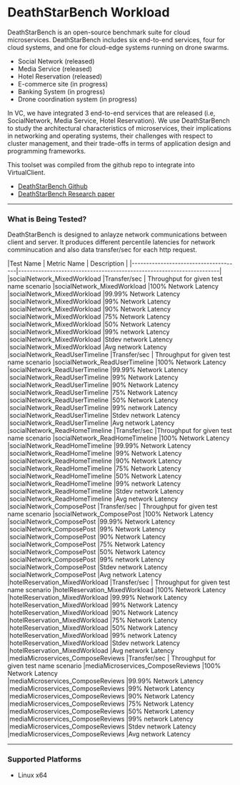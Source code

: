 ﻿# DeathStarBench Workload
DeathStarBench is an open-source benchmark suite for cloud microservices.
DeathStarBench includes six end-to-end services, four for cloud systems, and one for cloud-edge systems running on drone swarms.
* Social Network (released)
* Media Service (released)
* Hotel Reservation (released)
* E-commerce site (in progress)
* Banking System (in progress)
* Drone coordination system (in progress)

In VC, we have integrated 3 end-to-end services that are released (i.e, SocialNetwork, Media Service, Hotel Reservation).
We use DeathStarBench to study the architectural characteristics of microservices, their implications in networking and operating systems,
their challenges with respect to cluster management, and their trade-offs in terms of application design and programming frameworks.

This toolset was compiled from the github repo to integrate into VirtualClient.

* [DeathStarBench Github](https://github.com/delimitrou/DeathStarBench)
* [DeathStarBench Research paper](https://gy1005.github.io/publication/2019.asplos.deathstarbench/2019.asplos.deathstarbench.pdf?msclkid=1b5071f9d01a11ec8f1946ebedfa484d)

-----------------------------------------------------------------------

### What is Being Tested?
DeathStarBench is designed to anlayze network communications between client and server. It produces different percentile latencies for network comminucation and 
also data transfer/sec for each http request.

|Test Name   | Metric Name                          | Description                                                           |
|--------------------------------------|----------------------------------------------------------------------|
|socialNetwork_MixedWorkload	|Transfer/sec	| Throughput for given test name scenario
|socialNetwork_MixedWorkload	|100% Network Latency	
|socialNetwork_MixedWorkload	|99.99% Network Latency	
|socialNetwork_MixedWorkload	|99% Network Latency	
|socialNetwork_MixedWorkload	|90% Network Latency
|socialNetwork_MixedWorkload	|75% Network Latency
|socialNetwork_MixedWorkload	|50% Network Latency
|socialNetwork_MixedWorkload	|99% network Latency
|socialNetwork_MixedWorkload	|Stdev network Latency
|socialNetwork_MixedWorkload	|Avg network Latency
|socialNetwork_ReadUserTimeline	|Transfer/sec | Throughput for given test name scenario
|socialNetwork_ReadUserTimeline	|100% Network Latency	
|socialNetwork_ReadUserTimeline	|99.99% Network Latency	
|socialNetwork_ReadUserTimeline	|99% Network Latency	
|socialNetwork_ReadUserTimeline	|90% Network Latency	
|socialNetwork_ReadUserTimeline	|75% Network Latency	
|socialNetwork_ReadUserTimeline	|50% Network Latency	
|socialNetwork_ReadUserTimeline	|99% network Latency	
|socialNetwork_ReadUserTimeline	|Stdev network Latency	
|socialNetwork_ReadUserTimeline	|Avg network Latency	
|socialNetwork_ReadHomeTimeline	|Transfer/sec	|Throughput for given test name scenario
|socialNetwork_ReadHomeTimeline	|100% Network Latency	
|socialNetwork_ReadHomeTimeline	|99.99% Network Latency	
|socialNetwork_ReadHomeTimeline	|99% Network Latency	
|socialNetwork_ReadHomeTimeline	|90% Network Latency	
|socialNetwork_ReadHomeTimeline	|75% Network Latency	
|socialNetwork_ReadHomeTimeline	|50% Network Latency	
|socialNetwork_ReadHomeTimeline	|99% network Latency	
|socialNetwork_ReadHomeTimeline	|Stdev network Latency	
|socialNetwork_ReadHomeTimeline	|Avg network Latency	
|socialNetwork_ComposePost	|Transfer/sec	| Throughput for given test name scenario
|socialNetwork_ComposePost	|100% Network Latency	
|socialNetwork_ComposePost	|99.99% Network Latency	
|socialNetwork_ComposePost	|99% Network Latency	
|socialNetwork_ComposePost	|90% Network Latency	
|socialNetwork_ComposePost	|75% Network Latency	
|socialNetwork_ComposePost	|50% Network Latency	
|socialNetwork_ComposePost	|99% network Latency	
|socialNetwork_ComposePost	|Stdev network Latency	
|socialNetwork_ComposePost	|Avg network Latency	
|hotelReservation_MixedWorkload	|Transfer/sec	| Throughput for given test name scenario
|hotelReservation_MixedWorkload	|100% Network Latency	
|hotelReservation_MixedWorkload	|99.99% Network Latency	
|hotelReservation_MixedWorkload	|99% Network Latency	
|hotelReservation_MixedWorkload	|90% Network Latency	
|hotelReservation_MixedWorkload	|75% Network Latency	
|hotelReservation_MixedWorkload	|50% Network Latency	
|hotelReservation_MixedWorkload	|99% network Latency	
|hotelReservation_MixedWorkload	|Stdev network Latency	
|hotelReservation_MixedWorkload	|Avg network Latency	
|mediaMicroservices_ComposeReviews	|Transfer/sec	| Throughput for given test name scenario
|mediaMicroservices_ComposeReviews	|100% Network Latency	
|mediaMicroservices_ComposeReviews	|99.99% Network Latency	
|mediaMicroservices_ComposeReviews	|99% Network Latency	
|mediaMicroservices_ComposeReviews	|90% Network Latency	
|mediaMicroservices_ComposeReviews	|75% Network Latency	
|mediaMicroservices_ComposeReviews	|50% Network Latency	
|mediaMicroservices_ComposeReviews	|99% network Latency	
|mediaMicroservices_ComposeReviews	|Stdev network Latency	
|mediaMicroservices_ComposeReviews	|Avg network Latency	

-----------------------------------------------------------------------

### Supported Platforms
* Linux x64

